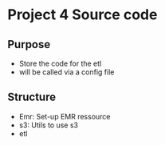 # Project 4 Source code
## Purpose
* Store the code for the etl
* will be called via a config file

## Structure
* Emr: Set-up EMR ressource
* s3: Utils to use s3
* etl